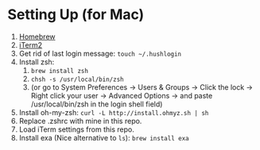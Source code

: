 # Setting Up (for Mac)

1. [Homebrew](https://brew.sh/)
1. [iTerm2](http://iterm2.com/downloads.html)
1. Get rid of last login message: `touch ~/.hushlogin`
1. Install zsh:
    1. `brew install zsh`
    1. `chsh -s /usr/local/bin/zsh`
    1. (or go to System Preferences -> Users & Groups -> Click the lock -> Right click your user -> Advanced Options -> and paste /usr/local/bin/zsh in the login shell field)
1. Install oh-my-zsh: `curl -L http://install.ohmyz.sh | sh`
1. Replace .zshrc with mine in this repo.
1. Load iTerm settings from this repo.
1. Install exa (Nice alternative to `ls`): `brew install exa`

